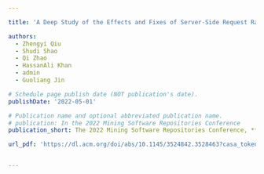 ```yaml
---

title: 'A Deep Study of the Effects and Fixes of Server‑Side Request Races in Web Applications'

authors:
  - Zhengyi Qiu
  - Shudi Shao
  - Qi Zhao
  - HassanAli Khan
  - admin
  - Guoliang Jin

# Schedule page publish date (NOT publication's date).
publishDate: '2022-05-01'

# Publication name and optional abbreviated publication name.
# publication: In the 2022 Mining Software Repositories Conference
publication_short: The 2022 Mining Software Repositories Conference, **MSR22**

url_pdf: 'https://dl.acm.org/doi/abs/10.1145/3524842.3528463?casa_token=IWnOsd2E7kMAAAAA:CsLt4NYo7a_kATupyffJnEjZWHG7de_M1asSlLRoyUeKypxz_Z1pEX8e3U-u6jv6BE_RLaTfDe3q'


---
```

<!-- 
{{% callout note %}}
Click the _Cite_ button above to demo the feature to enable visitors to import publication metadata into their reference management software.
{{% /callout %}}

{{% callout note %}}
Create your slides in Markdown - click the _Slides_ button to check out the example.
{{% /callout %}}

Add the publication's **full text** or **supplementary notes** here. You can use rich formatting such as including [code, math, and images](https://docs.hugoblox.com/content/writing-markdown-latex/). -->
